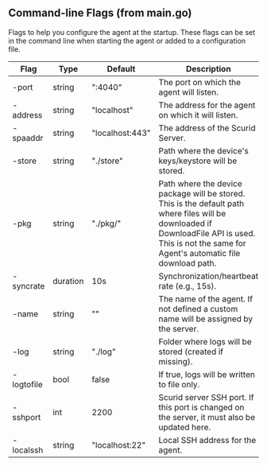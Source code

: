 ## Command-line Flags (from main.go)
Flags to help you configure the agent at the startup. These flags can be set in the command line when starting the agent or added to a configuration file.

| Flag       | Type     | Default         | Description                                                                                                                                                                                       |
|------------|----------|-----------------|---------------------------------------------------------------------------------------------------------------------------------------------------------------------------------------------------|
| -port      | string   | ":4040"         | The port on which the agent will listen.                                                                                                                                                          |
| -address   | string   | "localhost"     | The address for the agent on which it will listen.                                                                                                                                                |
| -spaaddr   | string   | "localhost:443" | The address of the Scurid Server.                                                                                                                                                                 |
| -store     | string   | "./store"       | Path where the device's keys/keystore will be stored.                                                                                                                                             |
| -pkg       | string   | "./pkg/"        | Path where the device package will be stored. This is the default path where files will be downloaded if DownloadFile API is used. This is not the same for Agent's automatic file download path. |
| -syncrate  | duration | 10s             | Synchronization/heartbeat rate (e.g., 15s).                                                                                                                                                       |
| -name      | string   | ""              | The name of the agent. If not defined a custom name will be assigned by the server.                                                                                                               |
| -log       | string   | "./log"         | Folder where logs will be stored (created if missing).                                                                                                                                            |
| -logtofile | bool     | false           | If true, logs will be written to file only.                                                                                                                                                       |
| -sshport   | int      | 2200            | Scurid server SSH port. If this port is changed on the server, it must also be updated here.                                                                                                      |
| -localssh  | string   | "localhost:22"  | Local SSH address for the agent.                                                                                                                                                                  |